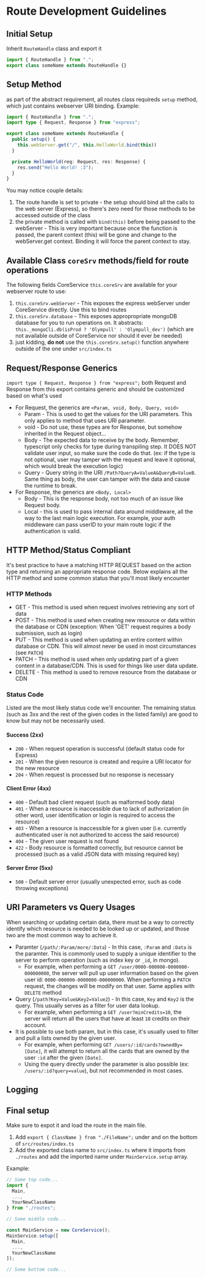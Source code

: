 # Route Development Guidelines

## Initial Setup
Inherit `RouteHandle` class and export it
```ts
import { RouteHandle } from ".";
export class someName extends RouteHandle {}
```

## Setup Method
as part of the abstract requirement, all routes class requireds `setup` method, which just contains webserver URI binding.
Example:
```ts
import { RouteHandle } from ".";
import type { Request, Response } from "express";

export class someName extends RouteHandle {
  public setup() {
    this.webServer.get("/", this.HelloWorld.bind(this))
  }

  private HelloWorld(req: Request, res: Response) {
    res.send("Hello World! :3");
  }
}
```
You may notice couple details:
1. The route handle is set to private - the setup should bind all the calls to the web server (Express), so there's zero need for those methods to be accessed outside of the class
2. the private method is called with `bind(this)` before being passed to the webServer - This is very important because once the function is passed, the parent context (this) will be gone and change to the webServer.get context. Binding it will force the parent context to stay.

## Available Class `coreSrv` methods/field for route operations
The following fields CoreService `this.coreSrv` are available for your webserver route to use:

1. `this.coreSrv.webServer` - This exposes the express webServer under CoreService directly. Use this to bind routes
2. `this.coreSrv.database` - This exposes appropropriate mongoDB database for you to run operations on. It abstracts: `this._mongoCli.db(isProd ? 'Olympull' : 'Olympull_dev')` (which are not available outside of CoreService nor should it ever be needed)
3. just kidding, **do not** use the `this.coreSrv.setup()` function anywhere outside of the one under `src/index.ts`

## Request/Response Generics
`import type { Request, Response } from "express";` both Request and Response from this export contains generic and should be customized based on what's used
- For Request, the generics are `<Param, void, Body, Query, void>`
    - Param - This is used to get the values for the URI parameters. This only applies to method that uses URI parameter.
    - void - Do not use, these types are for Response, but somehow inherited in the Request object...
    - Body - The expected data to receive by the body. Remember, typescript only checks for type during transpiling step. It DOES NOT validate user input, so make sure the code do that. (ex: if the type is not optional, user may tamper with the request and leave it optional, which would break the execution logic)
    - Query - Query string in the URI `/Path?QueryA=ValueA&QueryB=ValueB`. Same thing as body, the user can tamper with the data and cause the runtime to break.
- For Response, the generics are `<Body, Local>`
    - Body - This is the response body, not too much of an issue like Request body.
    - Local - this is used to pass internal data around middleware, all the way to the last main logic execution. For example, your auth middleware can pass userID to your main route logic if the authentication is valid.

## HTTP Method/Status Compliant
It's best practice to have a matching HTTP REQUEST based on the action type and returning an appropriate response code. Below explains all the HTTP method and some common status that you'll most likely encounter

### HTTP Methods
- GET - This method is used when request involves retrieving any sort of data
- POST - This method is used when creating new resource or data within the database or CDN (exception: When 'GET' request requires a body submission, such as login)
- PUT - This method is used when updating an entire content within database or CDN. This will almost never be used in most circumstances (see `PATCH`)
- PATCH - This method is used when only updating part of a given content in a database/CDN. This is used for things like user data update.
- DELETE - This method is used to remove resource from the database or CDN

### Status Code
Listed are the most likely status code we'll encounter. The remaining status (such as 3xx and the rest of the given codes in the listed family) are good to know but may not be necessarily used.
#### Success (2xx)
- `200` - When request operation is successful (default status code for Express)
- `201` - When the given resource is created and require a URI locator for the new resource
- `204` - When request is processed but no response is necessary

#### Client Error (4xx)
- `400` - Default bad client request (such as malformed body data)
- `401` - When a resource is inaccessible due to lack of authorization (in other word, user identification or login is required to access the resource)
- `403` - When a resource is inaccessible for a given user (i.e. currently authenticated user is not authorized to access the said resource)
- `404` - The given user request is not found
- `422` - Body resource is formatted correctly, but resource cannot be processed (such as a valid JSON data with missing required key)

#### Server Error (5xx)
- `500` - Default server error (usually unexpected error, such as code throwing exceptions)

## URI Parameters vs Query Usages
When searching or updating certain data, there must be a way to correctly identify which resource is needed to be looked up or updated, and those two are the most common way to achieve it.
- Paramter (`/path/:Param/more/:Data`) - In this case, `:Param` and `:Data` is the paramter. This is commonly used to supply a unique identifier to the server to perform operation (such as index key or `_id`, in mongo).
  - For example, when performing a `GET /user/0000-000000-0000000-000000000`, the server will pull up user information based on the given user id: `0000-000000-0000000-000000000`. When performing a `PATCH` request, the changes will be modify on that user. Same applies with `DELETE` method
- Query (`/path?Key=Value&Key2=Value2`)  - In this case, `Key` and `Key2` is the query. This usually serves as a filter for user data lookup.
  - For example, when performing a `GET /user?minCredits=10`, the server will return all the users that have at least `10` credits on their account.
- It is possible to use both param, but in this case, it's usually used to filter and pull a lists owned by the given user.
  - For example, when performing `GET /users/:id/cards?ownedBy=[Date]`, it will attempt to return all the cards that are owned by the user `:id` after the given `[Date]`.
  - Using the query directly under the parameter is also possible (ex: `/users/:id?query=value`), but not recommended in most cases.

## Logging


## Final setup
Make sure to expot it and load the route in the main file.
1. Add `export { ClassName } from "./FileName";` under and on the bottom of `src/routes/index.ts`
2. Add the exported class name to `src/index.ts` where it imports from `./routes` and add the imported name under `MainService.setup` array.

Example:
```ts
// Some top code...
import {
  Main,
  ...,
  YourNewClassName
} from "./routes";

// Some middle code...

const MainService = new CoreService();
MainService.setup([
  Main,
  ...,
  YourNewClassName
]);

// Some bottom code...
```